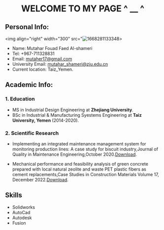 <h1 align = center> WELCOME TO MY PAGE ^ __ ^</h1>

## Personal Info:                                                    
<img align="right" width="300" src="![1668281133348](https://user-images.githubusercontent.com/115612222/201492092-59b023f4-7d75-4412-a755-60371b4c1fec.jpg)>

- Name: Mutahar Fouad Faed Al-shameri 
- Tel: +967-711328831
- Email: mutaher17@gmail.com
- University Email: mutahar_shameri@zju.edu.cn
- Current location: Taiz_Yemen.


 ## Academic Info:
 ### 1. Education
- MS in Industrial Design Engineering at **Zhejiang University**.
- BSc in Industrial & Manufacturing Syestems Engineering at **Taiz University, Yemen** (2014-2020).

###  2. Scientific Research
- Implementing an integrated maintenance management system for monitoring production lines: A case study for biscuit industry,Journal of Quality in Maintenance Engineering,October 2020.[Download](https://doi.org/10.1108/JQME-06-2020-0049).
    
- Mechanical performance and feasibility analysis of green concrete prepared with local natural zeolite and waste PET plastic fibers as cement replacements,Case Studies in Construction Materials Volume 17, December 2022.[Download](https://doi.org/10.1016/j.cscm.2022.e01256).


## Skills
 - Solidworks 
 - AutoCad
 - Autodesk
 - Fusion
> 
